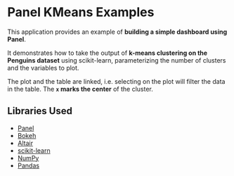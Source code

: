 # Panel KMeans Examples

This application provides an example of **building a simple dashboard using Panel**.

It demonstrates how to take the output of **k-means
clustering on the Penguins dataset** using scikit-learn,
parameterizing the number of clusters and the variables to
plot.

The plot and the table are linked, i.e. selecting on the plot
will filter the data in the table. The **`x` marks the center** of the cluster.

## Libraries Used

- [Panel](https://panel.holoviz.org/)
- [Bokeh](https://bokeh.org/)
- [Altair](https://altair-viz.github.io/)
- [scikit-learn](https://scikit-learn.org/stable/)
- [NumPy](https://numpy.org/)
- [Pandas](https://pandas.pydata.org/)
